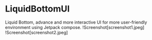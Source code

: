 # LiquidBottomUI
Liquid Bottom, advance and more interactive UI for more user-friendly environment using Jetpack compose.
!Screenshot[screenshot1.jpeg]
!Screenshot[screenshot2.jpeg]
